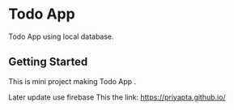 # Todo App

Todo App using local database.

## Getting Started

This is mini project making Todo App .


Later update use firebase
This the link:
https://priyapta.github.io/
